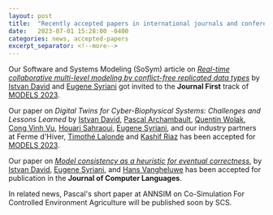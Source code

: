 ```yaml
---
layout: post
title:  "Recently accepted papers in international journals and conference proceedings"
date:   2023-07-01 15:28:00 -0400
categories: news, accepted-papers
excerpt_separator: <!--more-->
---
```



Our Software and Systems Modeling (SoSym) article on [*Real-time collaborative multi-level modeling by conflict-free replicated data types*](https://doi.org/10.1007/s10270-022-01054-5) by [Istvan David] and [Eugene Syriani] got invited to the **Journal First** track of [MODELS 2023](https://conf.researchr.org/home/models-2023).

Our paper on *Digital Twins for Cyber-Biophysical Systems: Challenges and Lessons Learned* by [Istvan David], [Pascal Archambault], [Quentin Wolak], [Cong Vinh Vu], [Houari Sahraoui], [Eugene Syriani], and our industry partners at Ferme d'Hiver, [Timothé Lalonde] and [Kashif Riaz] has been accepted for [MODELS 2023](https://conf.researchr.org/home/models-2023).

Our paper on [*Model consistency as a heuristic for eventual correctness*](https://doi.org/10.1016/j.cola.2023.101223), by [Istvan David], [Eugene Syriani], and [Hans Vangheluwe](http://msdl.uantwerpen.be/people/hv/) has been accepted for publication in the **Journal of Computer Languages**. 

<!--more-->
In related news, Pascal's short paper at ANNSIM on Co-Simulation For Controlled Environment Agriculture will be published soon by SCS. 

[Eugene Syriani]: http://www-ens.iro.umontreal.ca/~syriani/
[Houari Sahraoui]: http://www.iro.umontreal.ca/~sahraouh/
[Pascal Archambault]: pascal.archambault@umontreal.ca
[Cong Vinh Vu]: https://ca.linkedin.com/in/vinh-vu-26659414a
[Quentin Wolak]: https://ca.linkedin.com/in/quentinwolak/en
[Istvan David]: https://istvandavid.com/
[Timothé Lalonde]: https://ca.linkedin.com/in/timothe-w-lalonde
[Kashif Riaz]: https://ca.linkedin.com/in/ceakr